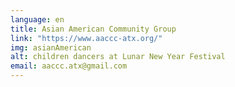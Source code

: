 ```yaml
---
language: en
title: Asian American Community Group
link: "https://www.aaccc-atx.org/"
img: asianAmerican
alt: children dancers at Lunar New Year Festival
email: aaccc.atx@gmail.com
---
```

